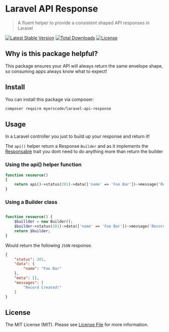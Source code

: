 # Laravel API Response
> A fluent helper to provide a consistent shaped API responses in Laravel

[![Latest Stable Version](https://poser.pugx.org/myerscode/laravel-api-response/v/stable)](https://packagist.org/packages/myerscode/laravel-api-response)
[![Total Downloads](https://poser.pugx.org/myerscode/laravel-api-response/downloads)](https://packagist.org/packages/myerscode/laravel-api-response)
[![License](https://poser.pugx.org/myerscode/laravel-api-response/license)](https://packagist.org/packages/myerscode/laravel-api-response)

## Why is this package helpful?

This package ensures your API will always return the same envelope shape, so consuming apps always know what to expect!

## Install

You can install this package via composer:

``` bash
composer require myerscode/laravel-api-response
```

## Usage

In a Laravel controller you just to build up your response and return it! 

The `api()` helper return a Response `Builder` and as it implements the [Responsable](https://laravel.com/api/master/Illuminate/Contracts/Support/Responsable.html) 
trait you dont need to do anything more than return the builder

### Using the api() helper function
```php
function resource()
{
    return api()->status(201)->data(['name' => 'Foo Bar'])->message('Record Created!');
}
```

### Using a Builder class
```php

function resource() {
    $buillder = new Builder();
    $builder->status(201)->data(['name' => 'Foo Bar'])->message('Record Created!');
    return $builder;
}
```


Would return the following `JSON` response.

```json
{
    "status": 201,
    "data": {
        "name": "Foo Bar"
    },
    "meta": [],
    "messages": [
        "Record Created!"
    ]
}
```

## License

The MIT License (MIT). Please see [License File](LICENSE.md) for more information.
